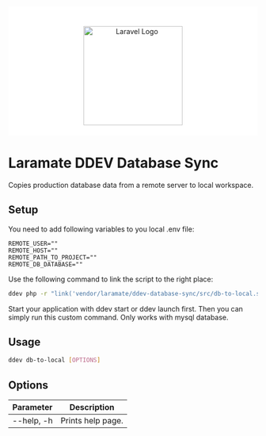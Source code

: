 <p align="center" style="background: white; padding: 40px 20px 20px 20px"><a href="https://laramate.de" target="_blank"><img src="https://laramate.de/laramate.webp" width="200" alt="Laravel Logo"></a></p>

# Laramate DDEV Database Sync

Copies production database data from a remote server to local workspace.

## Setup
You need to add following variables to you local .env file:

```dotenv
REMOTE_USER=""
REMOTE_HOST=""
REMOTE_PATH_TO_PROJECT=""
REMOTE_DB_DATABASE=""
```

Use the following command to link the script to the right place:
```bash
ddev php -r "link('vendor/laramate/ddev-database-sync/src/db-to-local.sh', '.ddev/commands/host/db-to-local');"
```

Start your application with ddev start or ddev launch first. Then you can 
simply run this custom command. Only works with mysql database.

## Usage
```bash
ddev db-to-local [OPTIONS]
```

## Options
| Parameter  | Description        |
|------------|--------------------|
| --help, -h | Prints  help page. |